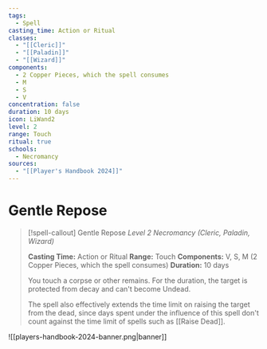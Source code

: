 ```yaml
---
tags:
  - Spell
casting_time: Action or Ritual
classes:
  - "[[Cleric]]"
  - "[[Paladin]]"
  - "[[Wizard]]"
components:
  - 2 Copper Pieces, which the spell consumes
  - M
  - S
  - V
concentration: false
duration: 10 days
icon: LiWand2
level: 2
range: Touch
ritual: true
schools:
  - Necromancy
sources:
  - "[[Player's Handbook 2024]]"
---
```


# Gentle Repose

>[!spell-callout] Gentle Repose
>_Level 2 Necromancy (Cleric, Paladin, Wizard)_
>
>**Casting Time:** Action or Ritual
>**Range:** Touch
>**Components:** V, S, M (2 Copper Pieces, which the spell consumes)
>**Duration:** 10 days
>
>You touch a corpse or other remains. For the duration, the target is protected from decay and can't become Undead.
>
>The spell also effectively extends the time limit on raising the target from the dead, since days spent under the influence of this spell don't count against the time limit of spells such as [[Raise Dead]].


![[players-handbook-2024-banner.png|banner]]
